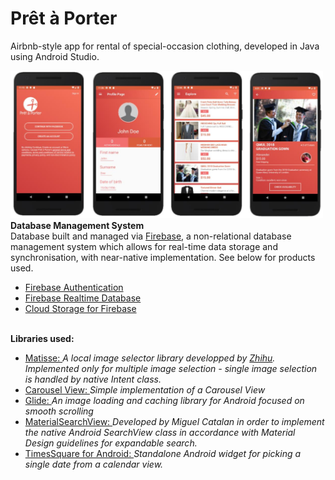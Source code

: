 # Prêt à Porter
Airbnb-style app for rental of special-occasion clothing, developed in Java using Android Studio. </br>

<img src=Screenshot%202020-02-07%20at%2018.49.12.png width="500"/>
</br><b> Database Management System </b></br>
Database built and managed via <a href=https://firebase.google.com/> Firebase</a>, a non-relational database management system which allows for real-time data storage and synchronisation, with near-native implementation. See below for products used.</br>
<ul>
<li><a href=https://firebase.google.com/docs/auth/>Firebase Authentication</a></li>
<li><a href=https://firebase.google.com/docs/database/>Firebase Realtime Database</a></li>
<li><a href=https://firebase.google.com/docs/storage/>Cloud Storage for Firebase</a></li>
</ul>
</br><b> Libraries used: </b></br>
<ul>
<li><a href=https://github.com/zhihu/Matisse> Matisse: </a><i>A local image selector library developped by <a href=https://github.com/zhihu>Zhihu</a>. Implemented only for multiple image selection - single image selection is handled by native Intent class.</i></li>
<li><a href=https://github.com/sayyam/carouselview> Carousel View: </a><i>Simple implementation of a Carousel View</i></li>
<li><a href=https://github.com/bumptech/glide> Glide: </a><i>An image loading and caching library for Android focused on smooth scrolling</i></li>
<li><a href=http://miguelcatalan.info/2015/09/23/MaterialSearchView/> MaterialSearchView: </a><i>Developed by Miguel Catalan in order to implement the native Android SearchView class in accordance with Material Design guidelines for expandable search.</i></li>
<li><a href=https://github.com/square/android-times-square> TimesSquare for Android: </a><i>Standalone Android widget for picking a single date from a calendar view.</i></li>
</ul>


